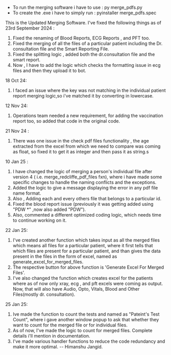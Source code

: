 * To run the merging software i have to use : py merge_pdfs.py
* To create the .exe i have to simply run : pyinstaller merge_pdfs.spec

This is the Updated Merging Software. 
I've fixed the following things as of 23rd September 2024 :
1. Fixed the renaming of Blood Reports, ECG Reports , and PFT too.
2. Fixed the merging of all the files of a particular patient including the Dr. consultation file and the Smart Reporting File.
3. Fixed the splitting logic , added both the dr.consultation file and the smart report.
4. Now , I have to add the logic which checks the formatting issue in ecg files and then they upload it to bot.

18 Oct 24:
1. I faced an issue where the key was not matching in the individual patient report merging logic,so i've matched it by converting in lowercase.

12 Nov 24:
1. Operations team needed a new requirement, for adding the vaccination report too, so added that code in the original code.

21 Nov 24 :
1. There was one issue in the check pdf files functionality , the age extracted from the excel from which we need to compare was coming as float, so fixed it to get it as integer and then pass it as string.s

10 Jan 25 :
1. I have changed the logic of merging a person's individual file after version 4 ( i.e. merge_redcliffe_pdf_files fxn), where i have made some specific changes to handle the naming conflicts and the exceptions.
2. Added the logic to give a message displaying the error in any pdf file name format.
3. Also , Adding each and every others file that belongs to a particular id.
4. Fixed the blood report issue (previously it was getting added using "PDW *" ,now also added "PDW").
5. Also, commented a different optimized coding logic, which needs time to continue working on it.

22 Jan 25:
1. I've created another function which takes input as all the merged files which means all files for a particular patient, where it first tells that which files are present for a particular patient, and than gives the data present in the files in the form of excel, named as generate_excel_for_merged_files.
2. The respective button for above function is 'Generate Excel For Merged Files'.
3. I've also changed the function which creates excel for the patients where as of now only xray, ecg , and pft excels were coming as output. Now, that will also have Audio, Opto, Vitals, Blood and Other Files(mostly dr. consultation).

25 Jan 25:
1. Ive made the function to count the tests and named as "Pateint's Test Count", where i gave another window popup to ask that whether they want to count for the merged file or for individual files.
2. As of now, I've made the logic to count for merged files. Complete details i'll mention in documentation.
3. I've made various handler functions to reduce the code redundancy and make it more optimal.
-- Himanshu Jangid.